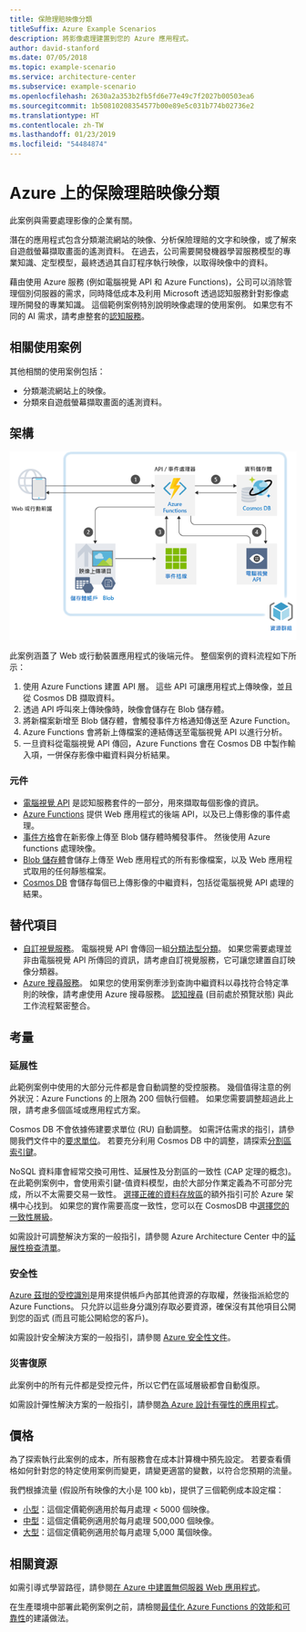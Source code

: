 ```yaml
---
title: 保險理賠映像分類
titleSuffix: Azure Example Scenarios
description: 將影像處理建置到您的 Azure 應用程式。
author: david-stanford
ms.date: 07/05/2018
ms.topic: example-scenario
ms.service: architecture-center
ms.subservice: example-scenario
ms.openlocfilehash: 2630a2a353b2fb5fd6e77e49c7f2027b00503ea6
ms.sourcegitcommit: 1b50810208354577b00e89e5c031b774b02736e2
ms.translationtype: HT
ms.contentlocale: zh-TW
ms.lasthandoff: 01/23/2019
ms.locfileid: "54484874"
---
```

# <a name="image-classification-for-insurance-claims-on-azure"></a>Azure 上的保險理賠映像分類

此案例與需要處理影像的企業有關。

潛在的應用程式包含分類潮流網站的映像、分析保險理賠的文字和映像，或了解來自遊戲螢幕擷取畫面的遙測資料。 在過去，公司需要開發機器學習服務模型的專業知識、定型模型，最終透過其自訂程序執行映像，以取得映像中的資料。

藉由使用 Azure 服務 (例如電腦視覺 API 和 Azure Functions)，公司可以消除管理個別伺服器的需求，同時降低成本及利用 Microsoft 透過認知服務針對影像處理所開發的專業知識。 這個範例案例特別說明映像處理的使用案例。 如果您有不同的 AI 需求，請考慮整套的[認知服務](/azure/#pivot=products&panel=ai)。

## <a name="relevant-use-cases"></a>相關使用案例

其他相關的使用案例包括：

- 分類潮流網站上的映像。
- 分類來自遊戲螢幕擷取畫面的遙測資料。

## <a name="architecture"></a>架構

![影像分類的架構][architecture]

此案例涵蓋了 Web 或行動裝置應用程式的後端元件。 整個案例的資料流程如下所示：

1. 使用 Azure Functions 建置 API 層。 這些 API 可讓應用程式上傳映像，並且從 Cosmos DB 擷取資料。
2. 透過 API 呼叫來上傳映像時，映像會儲存在 Blob 儲存體。
3. 將新檔案新增至 Blob 儲存體，會觸發事件方格通知傳送至 Azure Function。
4. Azure Functions 會將新上傳檔案的連結傳送至電腦視覺 API 以進行分析。
5. 一旦資料從電腦視覺 API 傳回，Azure Functions 會在 Cosmos DB 中製作輸入項，一併保存影像中繼資料與分析結果。

### <a name="components"></a>元件

- [電腦視覺 API](/azure/cognitive-services/computer-vision/home) 是認知服務套件的一部分，用來擷取每個影像的資訊。
- [Azure Functions](/azure/azure-functions/functions-overview) 提供 Web 應用程式的後端 API，以及已上傳影像的事件處理。
- [事件方格](/azure/event-grid/overview)會在新影像上傳至 Blob 儲存體時觸發事件。 然後使用 Azure functions 處理映像。
- [Blob 儲存體](/azure/storage/blobs/storage-blobs-introduction)會儲存上傳至 Web 應用程式的所有影像檔案，以及 Web 應用程式取用的任何靜態檔案。
- [Cosmos DB](/azure/cosmos-db/introduction) 會儲存每個已上傳影像的中繼資料，包括從電腦視覺 API 處理的結果。

## <a name="alternatives"></a>替代項目

- [自訂視覺服務](/azure/cognitive-services/custom-vision-service/home)。 電腦視覺 API 會傳回一組[分類法型分類][cv-categories]。 如果您需要處理並非由電腦視覺 API 所傳回的資訊，請考慮自訂視覺服務，它可讓您建置自訂映像分類器。
- [Azure 搜尋服務](/azure/search/search-what-is-azure-search)。 如果您的使用案例牽涉到查詢中繼資料以尋找符合特定準則的映像，請考慮使用 Azure 搜尋服務。 [認知搜尋](/azure/search/cognitive-search-concept-intro) (目前處於預覽狀態) 與此工作流程緊密整合。

## <a name="considerations"></a>考量

### <a name="scalability"></a>延展性

此範例案例中使用的大部分元件都是會自動調整的受控服務。 幾個值得注意的例外狀況：Azure Functions 的上限為 200 個執行個體。 如果您需要調整超過此上限，請考慮多個區域或應用程式方案。

Cosmos DB 不會依據佈建要求單位 (RU) 自動調整。 如需評估需求的指引，請參閱我們文件中的[要求單位](/azure/cosmos-db/request-units)。 若要充分利用 Cosmos DB 中的調整，請探索[分割區索引鍵](/azure/cosmos-db/partition-data)。

NoSQL 資料庫會經常交換可用性、延展性及分割區的一致性 (CAP 定理的概念)。 在此範例案例中，會使用索引鍵-值資料模型，由於大部分作業定義為不可部分完成，所以不太需要交易一致性。 [選擇正確的資料存放區](../../guide/technology-choices/data-store-overview.md)的額外指引可於 Azure 架構中心找到。 如果您的實作需要高度一致性，您可以在 CosmosDB 中[選擇您的一致性層級](/azure/cosmos-db/consistency-levels)。

如需設計可調整解決方案的一般指引，請參閱 Azure Architecture Center 中的[延展性檢查清單][scalability]。

### <a name="security"></a>安全性

[Azure 茲玵的受控識別][msi]是用來提供帳戶內部其他資源的存取權，然後指派給您的 Azure Functions。 只允許以這些身分識別存取必要資源，確保沒有其他項目公開到您的函式 (而且可能公開給您的客戶)。

如需設計安全解決方案的一般指引，請參閱 [Azure 安全性文件][security]。

### <a name="resiliency"></a>災害復原

此案例中的所有元件都是受控元件，所以它們在區域層級都會自動復原。

如需設計彈性解決方案的一般指引，請參閱[為 Azure 設計有彈性的應用程式][resiliency]。

## <a name="pricing"></a>價格

為了探索執行此案例的成本，所有服務會在成本計算機中預先設定。 若要查看價格如何針對您的特定使用案例而變更，請變更適當的變數，以符合您預期的流量。

我們根據流量 (假設所有映像的大小是 100 kb)，提供了三個範例成本設定檔：

- [小型][small-pricing]：這個定價範例適用於每月處理 &lt; 5000 個映像。
- [中型][medium-pricing]：這個定價範例適用於每月處理 500,000 個映像。
- [大型][large-pricing]：這個定價範例適用於每月處理 5,000 萬個映像。

## <a name="related-resources"></a>相關資源

如需引導式學習路徑，請參閱[在 Azure 中建置無伺服器 Web 應用程式][serverless]。

在生產環境中部署此範例案例之前，請檢閱[最佳化 Azure Functions 的效能和可靠性][functions-best-practices]的建議做法。

<!-- links -->
[architecture]: ./media/architecture-intelligent-apps-image-processing.png
[small-pricing]: https://azure.com/e/f9b59d238b43423683db73f4a31dc380
[medium-pricing]: https://azure.com/e/7c7fc474db344b87aae93bc29ae27108
[large-pricing]: https://azure.com/e/cbadbca30f8640d6a061f8457a74ba7d
[cognitive-search]: /azure/search/cognitive-search-concept-intro
[serverless]: /azure/functions/tutorial-static-website-serverless-api-with-database
[cv-categories]: /azure/cognitive-services/computer-vision/home#the-86-category-concept
[resiliency]: /azure/architecture/resiliency/
[security]: /azure/security/
[scalability]: /azure/architecture/checklist/scalability
[functions-best-practices]: /azure/azure-functions/functions-best-practices
[msi]: /azure/app-service/app-service-managed-service-identity
